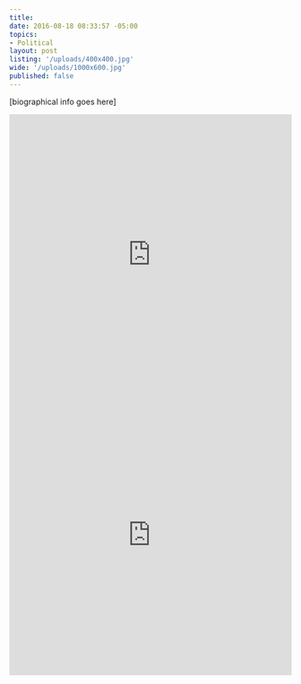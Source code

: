 ```yaml
---
title:
date: 2016-08-18 08:33:57 -05:00
topics:
- Political
layout: post
listing: '/uploads/400x400.jpg'
wide: '/uploads/1000x600.jpg'
published: false
---
```

[biographical info goes here]

<!-- more -->
<iframe width='100%' height='500px' frameBorder='0' src='https://a.tiles.mapbox.com/v4/dai.nh278b2d/attribution,zoompan.html?access_token=pk.eyJ1IjoiZGFpIiwiYSI6IkZsZ0hqcDAifQ.xT3JeLA3cXqgN3HBwoxgAA#19/38.919878/-77.060991'></iframe>

<!-- swap in lat and long think about using frontmatter variables for lat and long and filling in the iframe-->
<iframe width='100%' height='500px' frameBorder='0' src='https://a.tiles.mapbox.com/v4/dai.nh278b2d/attribution,zoompan.html?access_token=pk.eyJ1IjoiZGFpIiwiYSI6IkZsZ0hqcDAifQ.xT3JeLA3cXqgN3HBwoxgAA#19/38.924525/-77.066618'></iframe>
